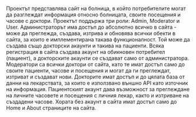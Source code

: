 Проектът представлява сайт на болница, в който потребителите могат да разглеждат информация относно болницата, своите посещения и часове с доктори.
Проектът поддържа три роли: Admin, Moderator и User. 
Администраторът има достъп до абсолютно всичко в сайта - може да преглежда, създава, изтрива и обновява всички обекти в сайта, за които е имплементирана такава функционалност. Той може да създава също докторски акаунти и такива на пациенти. Всяка регистрация в сайта създава акаунт на обикновен потребител (пациент), а докторските акаунти се създават само от администратора. 
Модератори са всички доктори от сайта, като те имат достъп само до своите пациенти, часове и посещения и могат да ги преглеждат, изтриват и създават нови. Докторите имат достъп и до цялата база от данни на лекарствата, за които е използвано външно API като източник на информация. 
Пациентският акаунт дава възможност за преглеждане на личните часовете и посещения с личния лекар, както и изтриване на създадени часове. 
Хората без акаунт в сайта имат достъп само до Home и About страниците на сайта.